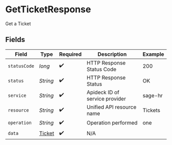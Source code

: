 # GetTicketResponse

Get a Ticket


## Fields

| Field                                       | Type                                        | Required                                    | Description                                 | Example                                     |
| ------------------------------------------- | ------------------------------------------- | ------------------------------------------- | ------------------------------------------- | ------------------------------------------- |
| `statusCode`                                | *long*                                      | :heavy_check_mark:                          | HTTP Response Status Code                   | 200                                         |
| `status`                                    | *String*                                    | :heavy_check_mark:                          | HTTP Response Status                        | OK                                          |
| `service`                                   | *String*                                    | :heavy_check_mark:                          | Apideck ID of service provider              | sage-hr                                     |
| `resource`                                  | *String*                                    | :heavy_check_mark:                          | Unified API resource name                   | Tickets                                     |
| `operation`                                 | *String*                                    | :heavy_check_mark:                          | Operation performed                         | one                                         |
| `data`                                      | [Ticket](../../models/components/Ticket.md) | :heavy_check_mark:                          | N/A                                         |                                             |